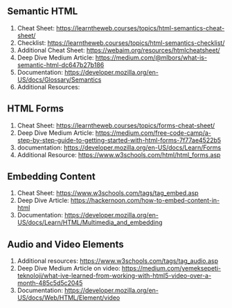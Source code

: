 ## Semantic HTML
1. Cheat Sheet: https://learntheweb.courses/topics/html-semantics-cheat-sheet/ 
2. Checklist: https://learntheweb.courses/topics/html-semantics-checklist/ 
3. Additional Cheat Sheet: https://webaim.org/resources/htmlcheatsheet/ 
4. Deep Dive Medium Article: https://medium.com/@mlbors/what-is-semantic-html-dc647b27b186 
4. Documentation: https://developer.mozilla.org/en-US/docs/Glossary/Semantics 
6. Additional Resources: 
## HTML Forms
1. Cheat Sheet: https://learntheweb.courses/topics/forms-cheat-sheet/ 
2. Deep Dive Medium Article: https://medium.com/free-code-camp/a-step-by-step-guide-to-getting-started-with-html-forms-7f77ae4522b5 
3. documentation: https://developer.mozilla.org/en-US/docs/Learn/Forms
4. Additional Resource: https://www.w3schools.com/html/html_forms.asp 

## Embedding Content
1. Cheat Sheet: https://www.w3schools.com/tags/tag_embed.asp
2. Deep Dive Article: https://hackernoon.com/how-to-embed-content-in-html 
3. Documentation: https://developer.mozilla.org/en-US/docs/Learn/HTML/Multimedia_and_embedding

## Audio and Video Elements
1. Additional resources: https://www.w3schools.com/tags/tag_audio.asp
2. Deep Dive Medium Article on video: https://medium.com/yemeksepeti-teknoloji/what-ive-learned-from-working-with-html5-video-over-a-month-485c5d5c2045 
3. Documentation: https://developer.mozilla.org/en-US/docs/Web/HTML/Element/video

